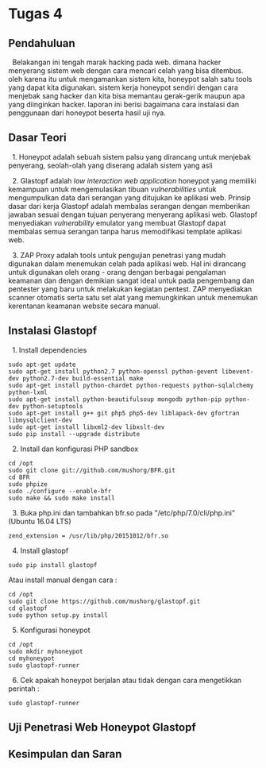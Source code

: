 # Tugas 4

## Pendahuluan

&nbsp; Belakangan ini tengah marak hacking pada web. dimana hacker menyerang sistem web dengan cara mencari celah yang bisa ditembus. oleh karena itu untuk mengamankan sistem kita, honeypot salah satu tools yang dapat kita digunakan. sistem kerja honeypot sendiri dengan cara menjebak sang hacker dan kita bisa memantau gerak-gerik maupun apa yang diinginkan hacker. laporan ini berisi bagaimana cara instalasi dan penggunaan dari honeypot beserta hasil uji nya.

## Dasar Teori

&nbsp; 1. Honeypot adalah sebuah sistem palsu yang dirancang untuk menjebak penyerang, seolah-olah yang diserang adalah sistem yang asli

&nbsp; 2. Glastopf adalah *low interaction web application* honeypot yang memiliki kemampuan untuk mengemulasikan tibuan *vulnerabilities* untuk mengumpulkan data dari serangan yang ditujukan ke aplikasi web. Prinsip dasar dari kerja Glastopf adalah membalas serangan dengan memberikan jawaban sesuai dengan tujuan penyerang menyerang aplikasi web. Glastopf menyediakan *vulnerability* emulator yang membuat Glastopf dapat membalas semua serangan tanpa harus memodifikasi template aplikasi web.

&nbsp; 3. ZAP Proxy adalah tools untuk pengujian penetrasi yang mudah digunakan dalam menemukan celah pada aplikasi web. Hal ini dirancang untuk digunakan oleh orang - orang dengan berbagai pengalaman keamanan dan dengan demikian sangat ideal untuk pada pengembang dan pentester yang baru untuk melakukan kegiatan pentest. ZAP menyediakan scanner otomatis serta satu set alat yang memungkinkan untuk menemukan kerentanan keamanan website secara manual.

## Instalasi Glastopf

&nbsp; 1. Install dependencies
```
sudo apt-get update
sudo apt-get install python2.7 python-openssl python-gevent libevent-dev python2.7-dev build-essential make
sudo apt-get install python-chardet python-requests python-sqlalchemy python-lxml
sudo apt-get install python-beautifulsoup mongodb python-pip python-dev python-setuptools
sudo apt-get install g++ git php5 php5-dev liblapack-dev gfortran libmysqlclient-dev
sudo apt-get install libxml2-dev libxslt-dev
sudo pip install --upgrade distribute
```

&nbsp; 2. Install dan konfigurasi PHP sandbox
```
cd /opt
sudo git clone git://github.com/mushorg/BFR.git
cd BFR
sudo phpize
sudo ./configure --enable-bfr
sudo make && sudo make install
```

&nbsp; 3. Buka php.ini dan tambahkan bfr.so pada "/etc/php/7.0/cli/php.ini" (Ubuntu 16.04 LTS)
```
zend_extension = /usr/lib/php/20151012/bfr.so
```

&nbsp; 4. Install glastopf
```
sudo pip install glastopf
```
Atau install manual dengan cara :
```
cd /opt
sudo git clone https://github.com/mushorg/glastopf.git
cd glastopf
sudo python setup.py install
```

&nbsp; 5. Konfigurasi honeypot
```
cd /opt
sudo mkdir myhoneypot
cd myhoneypot
sudo glastopf-runner
```

&nbsp; 6. Cek apakah honeypot berjalan atau tidak dengan cara mengetikkan perintah :
```
sudo glastopf-runner
```

## Uji Penetrasi Web Honeypot Glastopf

## Kesimpulan dan Saran
